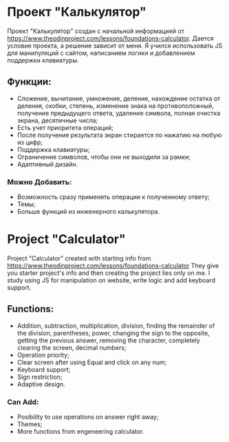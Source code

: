 # Проект "Калькулятор"
Проект "Калькулятор" создан с начальной информацией от https://www.theodinproject.com/lessons/foundations-calculator. Дается условие проекта, а решение зависит от меня. Я учился использовать JS для манипуляций с сайтом, написанием логики и добавлением поддержки клавиатуры.
## Функции:
-   Сложение, вычитание, умножение, деление, нахождение остатка от деления, скобки, степень, изменение знака на противоположный, получение предыдущего ответа, удаление символа, полная очистка экрана, десятичные числа;
-   Есть учет приоритета операций;
-   После получения результата экран стирается по нажатию на любую из цифр;
-   Поддержка клавиатуры;
-   Ограничение символов, чтобы они не выходили за рамки;
-   Адаптивный дизайн.
### Можно Добавить:
-   Возможность сразу применять операции к полученному ответу;
-   Темы;
-   Больше функций из инженерного калькулятора.
# Project "Calculator"
Project "Calculator" created with starting info from https://www.theodinproject.com/lessons/foundations-calculator They give you starter project's info and then creating the project lies only on me. I study using JS for manipulation on website, write logic and add keyboard support.
## Functions:
-   Addition, subtraction, multiplication, division, finding the remainder of the division, parentheses, power, changing the sign to the opposite, getting the previous answer, removing the character, completely clearing the screen, decimal numbers;
-   Operation priority;
-   Clear screen after using Equal and click on any num;
-   Keyboard support;
-   Sign restriction;
-   Adaptive design.
### Can Add:
-   Posibility to use operations on answer right away;
-   Themes;
-   More functions from engeneering calculator.
